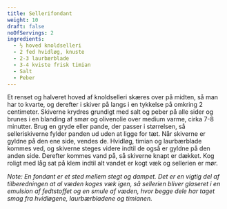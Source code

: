 ```yaml
---
title: Sellerifondant
weight: 10
draft: false
noOfServings: 2
ingredients:
  - ½ hoved knoldselleri
  - 2 fed hvidløg, knuste
  - 2-3 laurbærblade
  - 3-4 kviste frisk timian
  - Salt
  - Peber
---
```


Et renset og halveret hoved af knoldselleri skæres over på midten, så
man har to kvarte, og derefter i skiver på langs i en tykkelse på
omkring 2 centimeter. Skiverne krydres grundigt med salt og peber på
alle sider og brunes i en blanding af smør og olivenolie over medium
varme, cirka 7-8 minutter. Brug en gryde eller pande, der passer i
størrelsen, så selleriskiverne fylder panden ud uden at ligge for tæt.
Når skiverne er gyldne på den ene side, vendes de. Hvidløg, timian og
laurbærblade kommes ved, og skiverne steges videre indtil de også er
gyldne på den anden side. Derefter kommes vand på, så skiverne knapt er
dækket. Kog roligt med låg sat på klem indtil alt vandet er kogt væk og
sellerien er mør.

*Note: En fondant er et sted mellem stegt og dampet. Det er en vigtig
del af tilberedningen at al væden koges væk igen, så sellerien bliver
glaseret i en emulsion af fedtstoffet og en smule af væden, hvor begge
dele har taget smag fra hvidløgene, laurbærbladene og timianen.*

